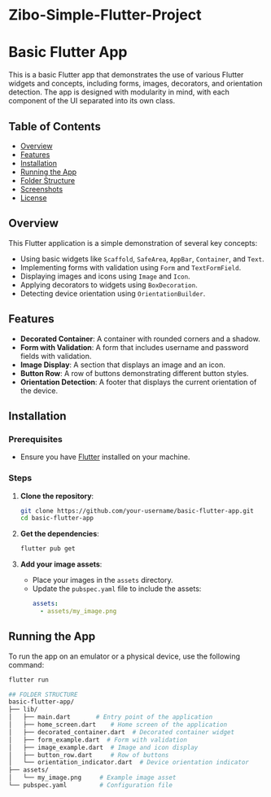 # Zibo-Simple-Flutter-Project

# Basic Flutter App

This is a basic Flutter app that demonstrates the use of various Flutter widgets and concepts, including forms, images, decorators, and orientation detection. The app is designed with modularity in mind, with each component of the UI separated into its own class.

## Table of Contents
- [Overview](#overview)
- [Features](#features)
- [Installation](#installation)
- [Running the App](#running-the-app)
- [Folder Structure](#folder-structure)
- [Screenshots](#screenshots)
- [License](#license)

## Overview

This Flutter application is a simple demonstration of several key concepts:
- Using basic widgets like `Scaffold`, `SafeArea`, `AppBar`, `Container`, and `Text`.
- Implementing forms with validation using `Form` and `TextFormField`.
- Displaying images and icons using `Image` and `Icon`.
- Applying decorators to widgets using `BoxDecoration`.
- Detecting device orientation using `OrientationBuilder`.

## Features

- **Decorated Container**: A container with rounded corners and a shadow.
- **Form with Validation**: A form that includes username and password fields with validation.
- **Image Display**: A section that displays an image and an icon.
- **Button Row**: A row of buttons demonstrating different button styles.
- **Orientation Detection**: A footer that displays the current orientation of the device.

## Installation

### Prerequisites
- Ensure you have [Flutter](https://flutter.dev/docs/get-started/install) installed on your machine.

### Steps

1. **Clone the repository**:
    ```bash
    git clone https://github.com/your-username/basic-flutter-app.git
    cd basic-flutter-app
    ```

2. **Get the dependencies**:
    ```bash
    flutter pub get
    ```

3. **Add your image assets**:
    - Place your images in the `assets` directory.
    - Update the `pubspec.yaml` file to include the assets:
      ```yaml
      assets:
        - assets/my_image.png
      ```

## Running the App

To run the app on an emulator or a physical device, use the following command:

```bash
flutter run

## FOLDER STRUCTURE 
basic-flutter-app/
├── lib/
│   ├── main.dart       # Entry point of the application
│   ├── home_screen.dart    # Home screen of the application
│   ├── decorated_container.dart  # Decorated container widget
│   ├── form_example.dart  # Form with validation
│   ├── image_example.dart  # Image and icon display
│   ├── button_row.dart     # Row of buttons
│   └── orientation_indicator.dart  # Device orientation indicator
├── assets/
│   └── my_image.png     # Example image asset
└── pubspec.yaml         # Configuration file
